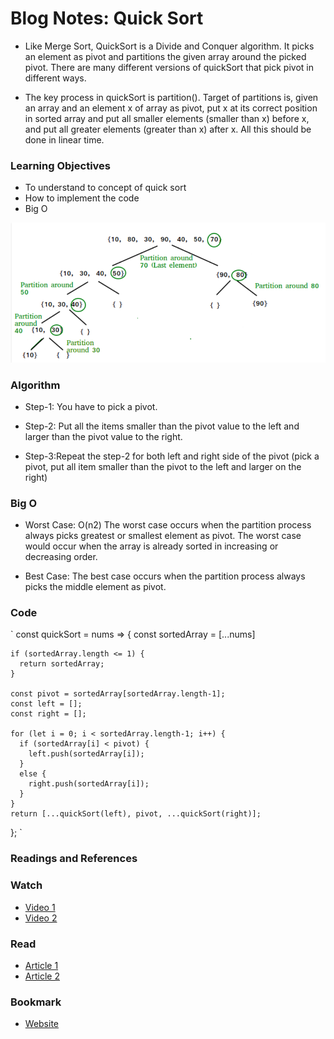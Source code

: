 # Blog Notes: Quick Sort
* Like Merge Sort, QuickSort is a Divide and Conquer algorithm. It picks an element as pivot and partitions the given array around the picked pivot. There are many different versions of quickSort that pick pivot in different ways.

* The key process in quickSort is partition(). Target of partitions is, given an array and an element x of array as pivot, put x at its correct position in sorted array and put all smaller elements (smaller than x) before x, and put all greater elements (greater than x) after x. All this should be done in linear time.

### Learning Objectives
* To understand to concept of quick sort
* How to implement the code
* Big O

![Quick Sort](./image/quicksort.png)

### Algorithm
* Step-1: You have to pick a pivot. 

* Step-2: Put all the items smaller than the pivot value to the left and larger than the pivot value to the right.

* Step-3:Repeat the step-2 for both left and right side of the pivot (pick a pivot, put all item smaller than the pivot to the left and larger on the right)

### Big O
* Worst Case: O(n2) The worst case occurs when the partition process always picks greatest or smallest element as pivot. The worst case would occur when the array is already sorted in increasing or decreasing order.

* Best Case: The best case occurs when the partition process always picks the middle element as pivot.

### Code
`
 const quickSort = nums => {
    const sortedArray = [...nums]

    if (sortedArray.length <= 1) {
      return sortedArray;
    }
    
    const pivot = sortedArray[sortedArray.length-1];
    const left = [];
    const right = [];
    
    for (let i = 0; i < sortedArray.length-1; i++) {
      if (sortedArray[i] < pivot) {
        left.push(sortedArray[i]);
      }
      else {
        right.push(sortedArray[i]);
      }
    }
    return [...quickSort(left), pivot, ...quickSort(right)];
  };
`

### Readings and References

### Watch
- [Video 1](https://www.youtube.com/watch?v=aXXWXz5rF64)
- [Video 2](https://www.youtube.com/watch?v=ywWBy6J5gz8)

### Read

- [Article 1](https://www.geeksforgeeks.org/quick-sort/)
- [Article 2](https://khan4019.github.io/front-end-Interview-Questions/sort.html#quickSort)

### Bookmark

- [Website]()